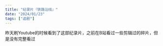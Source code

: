 ```yaml
---
title: "纪录片『铁路沿线』"
date: "2024/01/23"
tags: ["追剧"]
---
```


昨天刷Youtube的时候看到了这部纪录片，之前在B站看过一些剪辑过的碎片，但是没有完整看过
